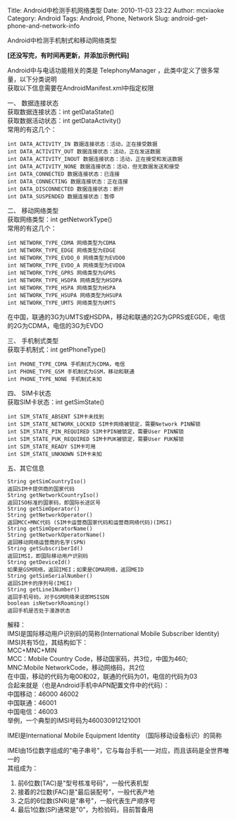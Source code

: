 Title: Android中检测手机网络类型
Date: 2010-11-03 23:22
Author: mcxiaoke
Category: Android
Tags: Android, Phone, Network
Slug: android-get-phone-and-network-info

Android中检测手机制式和移动网络类型

**[还没写完，有时间再更新，并添加示例代码]**

Android中与电话功能相关的类是 TelephonyManager
，此类中定义了很多常量，以下分类说明  
获取以下信息需要在AndroidManifest.xml中指定权限

一、 数据连接状态  
获取数据连接状态：int getDataState()  
获取数据活动状态：int getDataActivity()  
常用的有这几个：  

```
int DATA_ACTIVITY_IN 数据连接状态：活动，正在接受数据  
int DATA_ACTIVITY_OUT 数据连接状态：活动，正在发送数据  
int DATA_ACTIVITY_INOUT 数据连接状态：活动，正在接受和发送数据  
int DATA_ACTIVITY_NONE 数据连接状态：活动，但无数据发送和接受  
int DATA_CONNECTED 数据连接状态：已连接  
int DATA_CONNECTING 数据连接状态：正在连接  
int DATA_DISCONNECTED 数据连接状态：断开  
int DATA_SUSPENDED 数据连接状态：暂停
```


二、 移动网络类型  
获取网络类型：int getNetworkType()  
常用的有这几个：  

```
int NETWORK_TYPE_CDMA 网络类型为CDMA  
int NETWORK_TYPE_EDGE 网络类型为EDGE  
int NETWORK_TYPE_EVDO_0 网络类型为EVDO0  
int NETWORK_TYPE_EVDO_A 网络类型为EVDOA  
int NETWORK_TYPE_GPRS 网络类型为GPRS  
int NETWORK_TYPE_HSDPA 网络类型为HSDPA  
int NETWORK_TYPE_HSPA 网络类型为HSPA  
int NETWORK_TYPE_HSUPA 网络类型为HSUPA  
int NETWORK_TYPE_UMTS 网络类型为UMTS  
```

在中国，联通的3G为UMTS或HSDPA，移动和联通的2G为GPRS或EGDE，电信的2G为CDMA，电信的3G为EVDO

三、 手机制式类型  
获取手机制式：int getPhoneType()  

```
int PHONE_TYPE_CDMA 手机制式为CDMA，电信  
int PHONE_TYPE_GSM 手机制式为GSM，移动和联通  
int PHONE_TYPE_NONE 手机制式未知
```

四、 SIM卡状态  
获取SIM卡状态：int getSimState()  

```
int SIM_STATE_ABSENT SIM卡未找到  
int SIM_STATE_NETWORK_LOCKED SIM卡网络被锁定，需要Network PIN解锁  
int SIM_STATE_PIN_REQUIRED SIM卡PIN被锁定，需要User PIN解锁  
int SIM_STATE_PUK_REQUIRED SIM卡PUK被锁定，需要User PUK解锁  
int SIM_STATE_READY SIM卡可用  
int SIM_STATE_UNKNOWN SIM卡未知
```

五、其它信息  

```
String getSimCountryIso()  
返回SIM卡提供商的国家代码  
String getNetworkCountryIso()  
返回ISO标准的国家码，即国际长途区号  
String getSimOperator()  
String getNetworkOperator()  
返回MCC+MNC代码 (SIM卡运营商国家代码和运营商网络代码)(IMSI)  
String getSimOperatorName()  
String getNetworkOperatorName()  
返回移动网络运营商的名字(SPN)  
String getSubscriberId()  
返回IMSI，即国际移动用户识别码  
String getDeviceId()  
如果是GSM网络，返回IMEI；如果是CDMA网络，返回MEID  
String getSimSerialNumber()  
返回SIM卡的序列号(IMEI)  
String getLine1Number()  
返回手机号码，对于GSM网络来说即MSISDN  
boolean isNetworkRoaming()  
返回手机是否处于漫游状态
```

解释：  
IMSI是国际移动用户识别码的简称(International Mobile Subscriber
Identity)  
IMSI共有15位，其结构如下：  
MCC+MNC+MIN  
MCC：Mobile Country Code，移动国家码，共3位，中国为460;  
MNC:Mobile NetworkCode，移动网络码，共2位  
在中国，移动的代码为电00和02，联通的代码为01，电信的代码为03  
合起来就是（也是Android手机中APN配置文件中的代码）：  
中国移动：46000 46002  
中国联通：46001  
中国电信：46003  
举例，一个典型的IMSI号码为460030912121001

IMEI是International Mobile Equipment Identity
（国际移动设备标识）的简称  

IMEI由15位数字组成的"电子串号"，它与每台手机一一对应，而且该码是全世界唯一的  
其组成为：  
1. 前6位数(TAC)是"型号核准号码"，一般代表机型  
2. 接着的2位数(FAC)是"最后装配号"，一般代表产地  
3. 之后的6位数(SNR)是"串号"，一般代表生产顺序号  
4. 最后1位数(SP)通常是"0"，为检验码，目前暂备用

